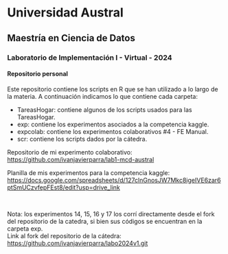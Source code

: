 # Universidad Austral
## Maestría en Ciencia de Datos
### Laboratorio de Implementación I - Virtual - 2024

#### Repositorio personal


Este repositorio contiene los scripts en R que se han utilizado a lo largo de la materia.
A continuación indicamos lo que contiene cada carpeta:
- TareasHogar: contiene algunos de los scripts usados para las TareasHogar.
- exp: contiene los experimentos asociados a la competencia kaggle. 
- expcolab: contiene los experimentos colaborativos #4 - FE Manual.
- scr: contiene los scripts dados por la cátedra.


Repositorio de mi experimento colaborativo: <br>
https://github.com/ivanjavierparra/lab1-mcd-austral

Planilla de mis experimentos para la competencia kaggle: <br>
https://docs.google.com/spreadsheets/d/127clnGnosJW7Mkc8igeIVE6zar6ptSmUCzvfepFEst8/edit?usp=drive_link

<br>

Nota: los experimentos 14, 15, 16 y 17 los corrí directamente desde el fork del repositorio de la catedra, si bien sus códigos se encuentran en la carpeta exp. <br>
Link al fork del repositorio de la cátedra:   <br>
https://github.com/ivanjavierparra/labo2024v1.git
